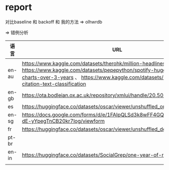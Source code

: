 # report



对比baseline 和 backoff 和 我的方法 => olhwrdb

=> 错例分析





| 语言  | URL                                                          |      |      |
| ----- | ------------------------------------------------------------ | ---- | ---- |
| en-au | https://www.kaggle.com/datasets/therohk/million-headlines/metadata  、 https://www.kaggle.com/datasets/pepepython/spotify-huge-database-daily-charts-over-3-years 、 https://www.kaggle.com/datasets/shivamb/legal-citation-text-classification |      |      |
| en-gb | https://ota.bodleian.ox.ac.uk/repository/xmlui/handle/20.500.12024/2554 |      |      |
| es    | https://huggingface.co/datasets/oscar/viewer/unshuffled_original_es/train |      |      |
| en-sg | https://docs.google.com/forms/d/e/1FAIpQLSd3k8wFF4GQP4yo_lDAXKjCltfYk-dE-yYpegTnCB20kr7log/viewform |      |      |
| fr    | https://huggingface.co/datasets/oscar/viewer/unshuffled_deduplicated_fr/train |      |      |
| pt-br |                                                              |      |      |
| en-in | https://huggingface.co/datasets/SocialGrep/one-year-of-r-india |      |      |
|       |                                                              |      |      |

